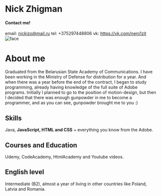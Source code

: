 # Nick Zhigman   
####  Сontact me!
email: nickizo@mail.ru
tel: +375297448806
vk: https://vk.com/nero1zit
![face](https://sun9-75.userapi.com/impf/c840432/v840432515/642ee/Lrwtr3ibmFM.jpg?size=400x0&quality=90&crop=1,90,1083,1083&sign=a57b34e7e24aeec9d6fda04969246ca0&ava=1)


# About me 

Graduated from the Belarusian State Academy of Communications. I have been working in the Ministry of Defense for distribution for a year. And when there was a year before the end of the contract, I began to study programming, already having knowledge of the full suite of Adobe programs. Initially I planned to go to the position of motion-design, but then I decided that there was enough gunpowder in me to become a programmer, and as you can see, gunpowder brought me to you :)

## Skills 

Java, **JavaScript, HTML and CSS** + everything you know from the Adobe.

## Courses and Education

Udemy, CodeAcademy, HtmlAcademy and Youtube videos.

## English level 

Intermediate (B2), almost a year of living in other countries like Poland, Latvia and Romania.